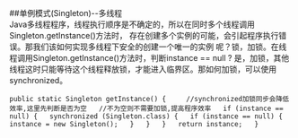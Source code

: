 ##单例模式(Singleton)--多线程  
Java多线程程序，线程执行顺序是不确定的，所以在同时多个线程调用Singleton.getInstance()方法时，
存在创建多个实例的可能，会引起程序执行错误。那我们该如何实现多线程下安全的创建一个唯一的实例
呢？锁，加锁。在线程调用Singleton.getInstance()方法时，判断instance == null ? 是，加锁，其他
线程这时只能等待这个线程释放锁，才能进入临界区。那如何加锁，可以使用synchronized。  

 `public static Singleton getInstance() {    
        //synchronized加锁同步会降低效率,这里先判断是否为空  
        //不为空则不需要加锁,提高程序效率  
        if (instance == null) {  
            synchronized (Singleton.class) {  
                if (instance == null) {  
                    instance = new Singleton();  
                }  
            }  
        }  
        return instance;  
    }`
